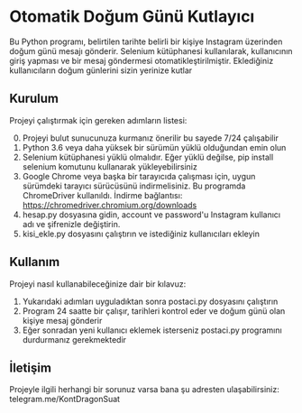 # Otomatik Doğum Günü Kutlayıcı

Bu Python programı, belirtilen tarihte belirli bir kişiye Instagram üzerinden doğum günü mesajı gönderir. Selenium kütüphanesi kullanılarak, kullanıcının giriş yapması ve bir mesaj göndermesi otomatikleştirilmiştir. Eklediğiniz kullanıcıların doğum günlerini sizin yerinize kutlar

## Kurulum

Projeyi çalıştırmak için gereken adımların listesi:

0. Projeyi bulut sunucunuza kurmanız önerilir bu sayede 7/24 çalışabilir
1. Python 3.6 veya daha yüksek bir sürümün yüklü olduğundan emin olun
2. Selenium kütüphanesi yüklü olmalıdır. Eğer yüklü değilse, pip install selenium komutunu kullanarak yükleyebilirsiniz
3. Google Chrome veya başka bir tarayıcıda çalışması için, uygun sürümdeki tarayıcı sürücüsünü indirmelisiniz. Bu programda ChromeDriver kullanıldı. İndirme bağlantısı: https://chromedriver.chromium.org/downloads
4. hesap.py dosyasına gidin, account ve password'u Instagram kullanıcı adı ve şifrenizle değiştirin.
5. kisi_ekle.py dosyasını çalıştırın ve istediğiniz kullanıcıları ekleyin

## Kullanım

Projeyi nasıl kullanabileceğinize dair bir kılavuz:

1. Yukarıdaki adımları uyguladıktan sonra postaci.py dosyasını çalıştırın
2. Program 24 saatte bir çalışır, tarihleri kontrol eder ve doğum günü olan kişiye mesaj gönderir
3. Eğer sonradan yeni kullanıcı eklemek isterseniz postaci.py programını durdurmanız gerekmektedir

## İletişim

Projeyle ilgili herhangi bir sorunuz varsa bana şu adresten ulaşabilirsiniz: telegram.me/KontDragonSuat
